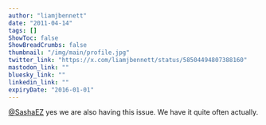 ```yaml
---
author: "liamjbennett"
date: "2011-04-14"
tags: []
ShowToc: false
ShowBreadCrumbs: false
thumbnail: "/img/main/profile.jpg"
twitter_link: "https://x.com/liamjbennett/status/58504494807388160"
mastodon_link: ""
bluesky_link: ""
linkedin_link: ""
expiryDate: "2016-01-01"
---
```


[@SashaEZ](https://x.com/SashaEZ) yes we are also having this issue. We have it quite often actually.

